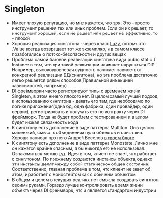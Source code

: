 # Singleton

- Имеет плохую репутацию, но мне кажется, что зря. Это - просто инструмент решения тех или иных проблем. Если он их решает, то инструмент хороший, если не решает или решает не эффективно, то - плохой
- Хорошая реализация синглтона - через класс [Lazy<T>](https://learn.microsoft.com/en-us/dotnet/framework/performance/lazy-initialization), потому что .Value всегда возвращает тот же экземпляр, и в самом классе позаботились о потоко-безопасности и других вещах
- Проблема самой базовой реализации синглтона вида public static T Instance в том, что при такой реализации начинает нарушаться DIP. Например, высокоуровневая сущность начинает зависеть от конкретной реализации БД(синглтона), но эта проблема достаточно легко решается рядом способов(Правильной инъекцией зависимостей, например)
- DI фреймворки часто регистрируют типы с временем жизни Singleton, в этом ничего плохого нет. В целом самый лучший подход к использованию синглтона - делать его там, где необходимо по логике приложения(одна бд, одна фабрика, один провайдер, один сервис), регистрировать и получать его по контракту через DI фреймворк. Тогда не будет проблем с тестированием и в целом будет низкая связанность кода
- К синглтону есть дополнение в виде паттерна Multiton. Он в целом маленький, смысл в объединении пула объектов и синглтона. Хорошо написал про него Андрей Веселов [в своем блоге](https://andrey.moveax.ru/post/patterns-oop-creational-multiton)
- К синглтону есть дополнение в виде паттерна Monostate. Лично мне он кажется крайне опасным, я бы никогда его не использовал. Ознакомиться можно [тут](https://giannisakritidis.com/blog/Monostate-and-Default-interface-implementation/). Идея в том, клиент не знает, что работает с синглтоном. По прежнему создаются инстансы объекта, однако эти инстансы делят между собой статическое общее состояние. Соответственно, главная проблема в том, что клиент не знает об этом, и работает с моностейтом как с обычным объектом
- В общем и целом в текущих реалиях нет смысла создавать синглтон своими руками. Гораздо лучше контролировать время жизни объекта через DI фреймворк, что и является стандартом индустрии
